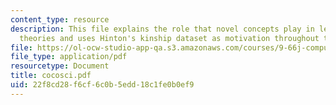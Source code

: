 ```yaml
---
content_type: resource
description: This file explains the role that novel concepts play in learning good
  theories and uses Hinton's kinship dataset as motivation throughout the file.
file: https://ol-ocw-studio-app-qa.s3.amazonaws.com/courses/9-66j-computational-cognitive-science-fall-2004/22f8cd28f6cf6c0b5edd18c1fe0b0ef9_cocosci.pdf
file_type: application/pdf
resourcetype: Document
title: cocosci.pdf
uid: 22f8cd28-f6cf-6c0b-5edd-18c1fe0b0ef9
---
```

